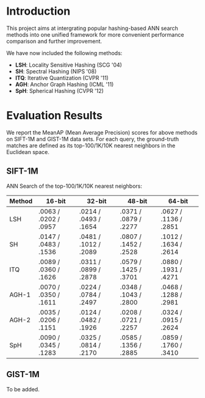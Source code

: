 # Introduction

This project aims at intergrating popular hashing-based ANN search methods into one unified framework for more convenient performance comparison and further improvement.

We have now included the following methods:

* **LSH**: Locality Sensitive Hashing (SCG '04)
* **SH**: Spectral Hashing (NIPS '08)
* **ITQ**: Iterative Quantization (CVPR '11)
* **AGH**: Anchor Graph Hashing (ICML '11)
* **SpH**: Spherical Hashing (CVPR '12)

# Evaluation Results

We report the MeanAP (Mean Average Precision) scores for above methods on SIFT-1M and GIST-1M data sets. For each query, the ground-truth matches are defined as its top-100/1K/10K nearest neighbors in the Euclidean space.

## SIFT-1M

ANN Search of the top-100/1K/10K nearest neighbors:

| Method | 16-bit                | 32-bit                | 48-bit                | 64-bit                |
|--------|-----------------------|-----------------------|-----------------------|-----------------------|
| LSH    | .0063 / .0202 / .0957 | .0214 / .0493 / .1654 | .0371 / .0879 / .2277 | .0627 / .1136 / .2851 |
| SH     | .0147 / .0483 / .1536 | .0481 / .1012 / .2089 | .0807 / .1452 / .2528 | .1012 / .1634 / .2614 |
| ITQ    | .0089 / .0360 / .1626 | .0311 / .0899 / .2878 | .0579 / .1425 / .3701 | .0880 / .1931 / .4271 |
| AGH-1  | .0070 / .0350 / .1611 | .0224 / .0784 / .2497 | .0348 / .1043 / .2800 | .0468 / .1288 / .2981 |
| AGH-2  | .0035 / .0206 / .1151 | .0124 / .0482 / .1926 | .0208 / .0721 / .2257 | .0324 / .0915 / .2624 |
| SpH    | .0090 / .0345 / .1283 | .0325 / .0814 / .2170 | .0585 / .1356 / .2885 | .0859 / .1760 / .3410 |

## GIST-1M

To be added.
